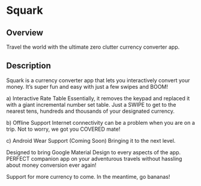# Squark

## Overview
Travel the world with the ultimate zero clutter currency converter app.

## Description
Squark is a currency converter app that lets you interactively convert your money. It’s super fun and easy with just a few swipes and BOOM!

a) Interactive Rate Table
Essentially, it removes the keypad and replaced it with a giant incremental number set table. Just a SWIPE to get to the nearest tens, hundreds and thousands of your designated currency.

b) Offline Support
Internet connectivity can be a problem when you are on a trip. Not to worry, we got you COVERED mate!

c) Android Wear Support (Coming Soon)
Bringing it to the next level.

Designed to bring Google Material Design to every aspects of the app. PERFECT companion app on your adventurous travels without hassling about money conversion ever again!

Support for more currency to come. In the meantime, go bananas!
